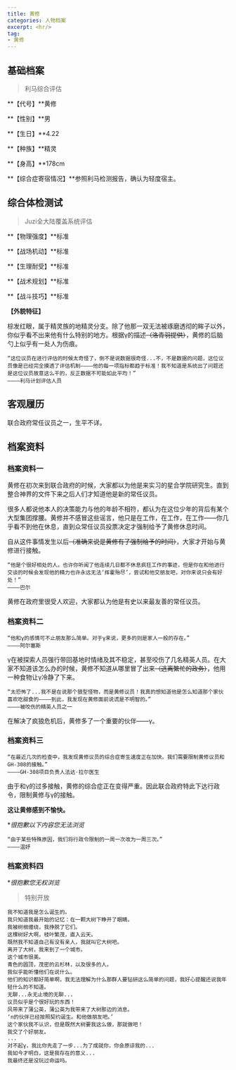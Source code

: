 ```yaml
---
title: 黄修
categories: 人物档案
excerpt: <hr/>
tag:
- 黄修
---
```


## 基础档案

> 利马综合评估

**【代号】**黄修

**【性别】**男

**【生日】**4.22

**【种族】**精灵

**【身高】**178cm

**【综合症寄宿情况】**参照利马检测报告，确认为轻度宿主。

## 综合体检测试

> Juzi全大陆覆盖系统评估

**【物理强度】**标准

**【战场机动】**标准

**【生理耐受】**标准

**【战术规划】**标准

**【战斗技巧】**标准

**【外貌特征】**

棕发红眼，属于精灵族的地精灵分支。除了他那一双无法被琢磨透彻的眸子以外，你似乎看不出来他有什么特别的地方。根据γ的描述~~（洛青羽提供）~~，黄修的后脑勺上似乎有一处人为伤痕。

```
“这位议员在进行评估的时候太奇怪了，倒不是说数据很奇怪...不，不是数据的问题，这位议员像是已经完全摸透了评估机制————他的每一项指标都趋于标准！我不知道是系统出了问题还是这位议员故意这么干的，反正数据不可能如此平均！”
————利马计划评估人员
```

## 客观履历

联合政府常任议员之一，生平不详。

## 档案资料

### 档案资料一

黄修在初次来到联合政府的时候，大家都以为他是来实习的星合学院研究生。直到整合神界的文件下来之后人们才知道他是新的常任议员。

很多人都说他本人的决策能力与他的年龄不相符，都认为在这位少年的背后有某个大型集团撑腰。黄修并不感冒这些谣言，他只是在工作，在工作，在工作——你几乎看不到他在休息，直到众常任议员投票决定才强制给予了黄修休息时间。

自从这件事情发生以后~~（准确来说是黄修有了强制给予的时间）~~，大家才开始与黄修进行接触。

```
“他是个很好相处的人。也许你听闻了他连续几日都不休息疯狂工作的事迹，但是你在和他进行交谈的时候会发现他的精力也许永远无法‘挥霍殆尽’，尝试和他交朋友吧，对你来说只会有好处！”
————巴尔
```

黄修在政府里很受人欢迎，大家都认为他是有史以来最友善的常任议员。

### 档案资料二

```
“他和γ的感情可不止朋友那么简单。对于γ来说，更多的则是家人一般的存在。”
————阿尔塞斯
```

γ在被探索人员强行带回基地时情绪及其不稳定，甚至咬伤了几名精英人员。在大家不知道该怎么办的时候，黄修不知道从哪里冒了出来~~（逃离繁忙的政务）~~，他用一种食物让γ冷静了下来。

```
“太恐怖了...我不是在说那个狼型怪物，而是黄修议员！我真的想知道他是怎么知道那个家伙喜欢吃甜食的————到此，我发现在黄修面前说谎是不明智的。”
————被咬伤的精英人员之一
```

在解决了疯狼危机后，黄修多了一个重要的伙伴——γ。

### 档案资料三

```
“在最近几次的检查中，我发现黄修议员的综合症寄生速度正在加快。我们需要限制黄修议员和GH-308的接触。”
————GH-308项目负责人法达·拉尔医生
```

由于和γ的过多接触，黄修的综合症正在变得严重。因此联合政府特此下达行政令，限制黄修与γ的接触。

**这让黄修感到不愉快。**

**很抱歉以下内容您无法浏览*

```
“由于某些特殊原因，我们将行政令限制的一周一次改为一周三次。”
————温妤
```

### 档案资料四

**很抱歉您无权浏览*

> 特别开放

```
我不知道我是怎么诞生的。
我只知道我最开始的记忆：在一颗大树下睁开了眼睛。
我被树根缠绕，我挣脱了它们。
这棵树好大啊，枝叶繁茂，直入云天。
既然我不知道自己有没有亲人，我就叫它大树吧。
离开了大树，我来到了一个城市。
这个城市很美。
青色的圆顶，茂密的云杉林，以及很多的人。
我似乎能听懂他们在说什么。
他们的知识都好简单啊，我无法理解为什么那群人要钻研这么简单的问题，我好心提醒还说我年轻什么的不知道。
无聊...永无止境的无聊...
议员似乎是个很好玩的东西！
风带来了蒲公英，蒲公英为我带来了大树那边的消息。
‘n的伙伴已经按照契约诞生。和他做朋友吧。’
这个家伙我不认识，但是既然大树要我这么做，那就做吧！
我交了个好朋友。
...
对不起γ，我比你先走了一步...为了成就你，你会原谅我的...
我如今才明白，这是我存在的意义...
我最终还是没玩过命运吗。
```
